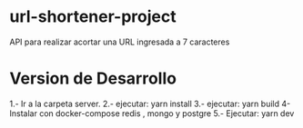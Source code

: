 # url-shortener-project
API para realizar acortar una URL ingresada a 7 caracteres

# Version de Desarrollo
1.- Ir a la carpeta server.
2.- ejecutar: yarn install
3.- ejecutar: yarn build
4- Instalar con docker-compose redis , mongo y postgre
5.- Ejecutar: yarn dev
